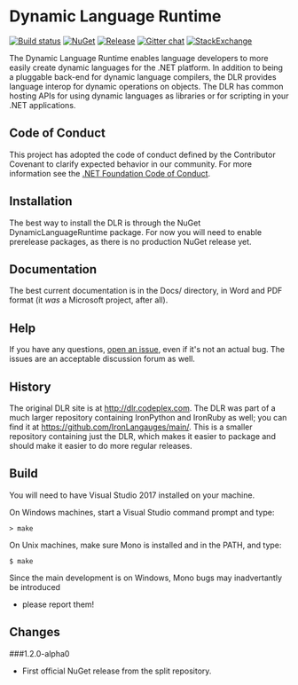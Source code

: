 Dynamic Language Runtime
========================
[![Build status](https://dotnetfoundation.visualstudio.com/IronLanguages/_apis/build/status/DLR)](https://dotnetfoundation.visualstudio.com/IronLanguages/_build/latest?definitionId=40)
[![NuGet](https://img.shields.io/nuget/v/DynamicLanguageRuntime.svg)](https://www.nuget.org/packages/DynamicLanguageRuntime/)
[![Release](https://img.shields.io/github/release/IronLanguages/dlr.svg)](https://github.com/IronLanguages/dlr/releases/latest)
[![Gitter chat](https://badges.gitter.im/IronLanguages/ironpython.png)](https://gitter.im/IronLanguages/ironpython)
[![StackExchange](https://img.shields.io/stackexchange/stackoverflow/t/dynamic-language-runtime.svg)](http://stackoverflow.com/questions/tagged/dynamic-language-runtime)

The Dynamic Language Runtime enables language developers to more easily create dynamic languages for the .NET platform. In addition to being a pluggable back-end for dynamic language compilers, the DLR provides language interop for dynamic operations on objects. The DLR has common hosting APIs for using dynamic languages as libraries or for scripting in your .NET applications.

Code of Conduct
---------------
This project has adopted the code of conduct defined by the Contributor Covenant to clarify expected behavior in our community.
For more information see the [.NET Foundation Code of Conduct](https://dotnetfoundation.org/code-of-conduct). 

Installation
------------
The best way to install the DLR is through the NuGet DynamicLanguageRuntime package. For now you will need to enable prerelease packages, as there is no production NuGet release yet.

Documentation
-------------
The best current documentation is in the Docs/ directory, in Word and PDF format (it *was* a Microsoft project, after all).

Help
----
If you have any questions, [open an issue](https://github.com/IronLanguages/dlr/issues/new), even if it's not an actual bug. The issues are an acceptable discussion forum as well.

History
-------
The original DLR site is at http://dlr.codeplex.com. The DLR was part of a much larger repository containing IronPython and IronRuby as well; you can find it at https://github.com/IronLangauges/main/. This is a smaller repository containing just the DLR, which makes it easier to package and should make it easier to do more regular releases.

Build
-----
You will need to have Visual Studio 2017 installed on your machine.

On Windows machines, start a Visual Studio command prompt and type:

    > make
    
On Unix machines, make sure Mono is installed and in the PATH, and type:

    $ make

Since the main development is on Windows, Mono bugs may inadvertantly be introduced
- please report them!

Changes
-------
###1.2.0-alpha0
* First official NuGet release from the split repository.
